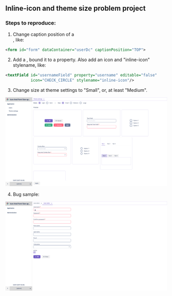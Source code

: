 ## Inline-icon and theme size problem project

### Steps to reproduce:
1. Change caption position of a <form>, like:
```xml
<form id="form" dataContainer="userDc" captionPosition="TOP">
```
2. Add a <textField>, bound it to a property. Also add an icon and "inline-icon" stylename, like:
```xml
<textField id="usernameField" property="username" editable="false" 
           icon="CHECK_CIRCLE" stylename="inline-icon"/>
```
3. Change size at theme settings to "Small", or, at least "Medium".

![](./images/Theme%20settings.png)

4. Bug sample:

![](./images/Incorrect%20alignment.png)